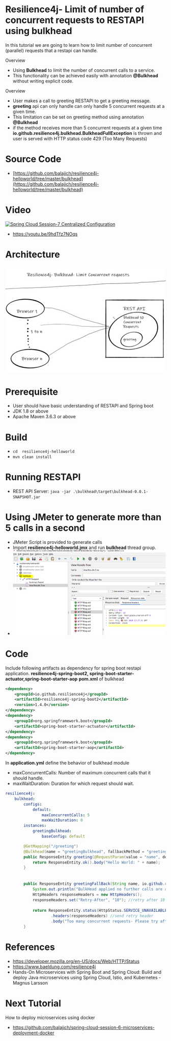 # Resilience4j- Limit of number of concurrent requests to RESTAPI using bulkhead 
In  this tutorial we are going to learn how to limit number of concurrent (parallel) requests that a restapi can handle. 

Overview
- Using **Bulkhead** to limit the number of concurrent calls to a  service.
- This functionality can be achieved easily with annotation **@Bulkhead** without writing explicit code.
 

Overview
- User makes a call to greeting RESTAPI to get a greeting message.
- **greeting** api can only handle can only handle 5  concurrent requests at a given time.
- This limitation can be set on greeting method using annotation **@Bulkhead**
- if the method receives more than 5 concurrent requests at a given time  **io.github.resilience4j.bulkhead.BulkheadFullException** 
is thrown and user is served with HTTP status code 429 (Too Many Requests)  
# Source Code 
- [https://github.com/balajich/resilience4j-helloworld/tree/master/bulkhead](https://github.com/balajich/resilience4j-helloworld/tree/master/bulkhead) 
# Video
[![Spring Cloud Session-7 Centralized Configuration](https://img.youtube.com/vi/9hdTfz7NOqs/0.jpg)](https://www.youtube.com/watch?v=9hdTfz7NOqs)
- https://youtu.be/9hdTfz7NOqs
# Architecture
![architecture](architecture.png "architecture")
# Prerequisite
- User should have basic understanding of RESTAPI and Spring boot
- JDK 1.8 or above
- Apache Maven 3.6.3 or above
# Build
- ``` cd  resilience4j-helloworld ```
- ``` mvn clean install ```

# Running RESTAPI
- REST API Server: ``` java -jar .\bulkhead\target\bulkhead-0.0.1-SNAPSHOT.jar ```

# Using JMeter to generate more than 5 calls in a second
- JMeter Script is provided to generate  calls
-  Import **resilience4j-helloworld.jmx** and run **bulkhead** thread group.
- ![jmeter](jmeter.png "jmeter")
# Code
Include following artifacts as dependency for spring boot restapi application. **resilience4j-spring-boot2,
spring-boot-starter-actuator,spring-boot-starter-aop**
**pom.xml** of  bulkhead 
```xml
<dependency>
    <groupId>io.github.resilience4j</groupId>
    <artifactId>resilience4j-spring-boot2</artifactId>
    <version>1.4.0</version>
</dependency>
<dependency>
    <groupId>org.springframework.boot</groupId>
    <artifactId>spring-boot-starter-actuator</artifactId>
</dependency>
<dependency>
    <groupId>org.springframework.boot</groupId>
    <artifactId>spring-boot-starter-aop</artifactId>
</dependency>
```
In **application.yml**  define the behavior of bulkhead module
- maxConcurrentCalls: Number of maximum concurrent calls that it should handle.
- maxWaitDuration: Duration for which request should wait.
```yaml
resilience4j:
    bulkhead:
        configs:
            default:
                maxConcurrentCalls: 5
                maxWaitDuration: 0
        instances:
            greetingBulkhead:
                baseConfig: default
```
```java
        @GetMapping("/greeting")
        @Bulkhead(name = "greetingBulkhead", fallbackMethod = "greetingFallBack")
        public ResponseEntity greeting(@RequestParam(value = "name", defaultValue = "World") String name) {
            return ResponseEntity.ok().body("Hello World: " + name);
        }
    
    
        public ResponseEntity greetingFallBack(String name, io.github.resilience4j.bulkhead.BulkheadFullException ex) {
            System.out.println("BulkHead applied no further calls are accepted");
            HttpHeaders responseHeaders = new HttpHeaders();
            responseHeaders.set("Retry-After", "10"); //retry after 10 seconds
    
            return ResponseEntity.status(HttpStatus.SERVICE_UNAVAILABLE)
                    .headers(responseHeaders) //send retry header
                    .body("Too many concurrent requests- Please try after some time");
        }
```

# References
- https://developer.mozilla.org/en-US/docs/Web/HTTP/Status
- https://www.baeldung.com/resilience4j
- Hands-On Microservices with Spring Boot and Spring Cloud: Build and deploy Java microservices 
using Spring Cloud, Istio, and Kubernetes -Magnus Larsson
# Next Tutorial
How to deploy microservices using docker
- https://github.com/balajich/spring-cloud-session-6-microservices-deployment-docker